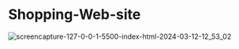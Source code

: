 # Shopping-Web-site
![screencapture-127-0-0-1-5500-index-html-2024-03-12-12_53_02](https://github.com/savan-patel-33/Shopping-Web-site/assets/144118183/cede7a82-fcf3-47a7-84fe-044587a13ddf)
